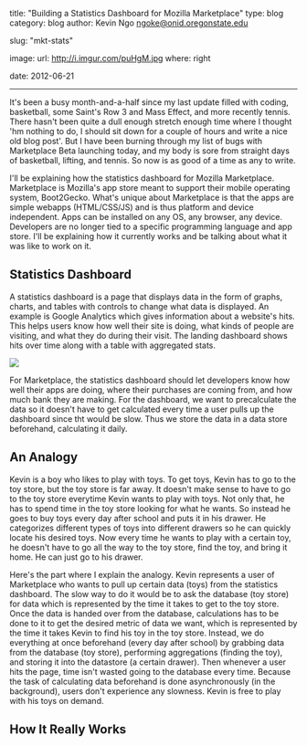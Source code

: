title: "Building a Statistics Dashboard for Mozilla Marketplace"
type: blog
category: blog
author: Kevin Ngo <ngoke@onid.oregonstate.edu>

slug: "mkt-stats"

image:
    url: http://i.imgur.com/puHgM.jpg
    where: right

date: 2012-06-21

---

It's been a busy month-and-a-half since my last update filled with coding,
basketball, some Saint's Row 3 and Mass Effect, and more recently tennis.
There hasn't been quite a dull enough stretch enough time where I thought 'hm
nothing to do, I should sit down for a couple of hours and write a nice old blog
post'. But I have been burning through my list of bugs with Marketplace Beta
launching today, and my body is sore from straight days of basketball,
lifting, and tennis. So now is as good of a time as any to write.

I'll be explaining how the statistics dashboard for Mozilla Marketplace.
Marketplace is Mozilla's app store meant to support their mobile operating
system, Boot2Gecko. What's unique about Marketplace is that the apps are
simple webapps (HTML/CSS/JS) and is thus platform and device independent. Apps
can be installed on any OS, any browser, any device. Developers are no longer
tied to a specific programming language and app store. I'll be explaining how
it currently works and be talking about what it was like to work on it.

## Statistics Dashboard

A statistics dashboard is a page that displays data in the form of graphs,
charts, and tables with controls to change what data is displayed. An example
is Google Analytics which gives information about a website's hits. This helps
users know how well their site is doing, what kinds of people are visiting,
and what they do during their visit. The landing dashboard shows hits over
time along with a table with aggregated stats.

<img src="http://imgur.com/xJh8Z"/>

For Marketplace, the statistics dashboard should let developers know how well
their apps are doing, where their purchases are coming from, and how much bank
they are making. For the dashboard, we want to precalculate the data so it
doesn't have to get calculated every time a user pulls up the dashboard since
tht would be slow. Thus we store the data in a data store beforehand,
calculating it daily.

## An Analogy

Kevin is a boy who likes to play with toys. To get toys, Kevin has to go to
the toy store, but the toy store is far away. It doesn't make sense to have to
go to the toy store everytime Kevin wants to play with toys. Not only that, he
has to spend time in the toy store looking for what he wants. So instead he
goes to buy toys every day after school and puts it in his drawer. He
categorizes different types of toys into different drawers so he can quickly
locate his desired toys. Now every time he wants to play with a certain toy,
he doesn't have to go all the way to the toy store, find the toy, and bring it
home. He can just go to his drawer.

Here's the part where I explain the analogy. Kevin represents a user of
Marketplace who wants to pull up certain data (toys) from the statistics
dashboard. The slow way to do it would be to ask the database (toy store) for
data which is represented by the time it takes to get to the toy store. Once
the data is handed over from the database, calculations has to be done to it
to get the desired metric of data we want, which is represented by the time it
takes Kevin to find his toy in the toy store. Instead, we do everything at
once beforehand (every day after school) by grabbing data from the database
(toy store), performing aggregations (finding the toy), and storing it into
the datastore (a certain drawer). Then whenever a user hits the page, time
isn't wasted going to the database every time. Because the task of calculating
data beforehand is done asynchronously (in the background), users don't
experience any slowness. Kevin is free to play with his toys on demand.

## How It Really Works






